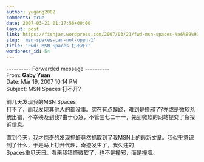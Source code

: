 ```yaml
---
author: yugang2002
comments: true
date: 2007-03-21 01:17:56+00:00
layout: post
link: https://fishjar.wordpress.com/2007/03/21/fwd-msn-spaces-%e6%89%93%e4%b8%8d%e5%bc%80/
slug: 'msn-spaces-can-not-open-1'
title: 'Fwd: MSN Spaces 打不开?'
wordpress_id: 54
---
```


  
---------- Forwarded message ----------  
From: **Gaby Yuan**  
Date: Mar 19, 2007 10:14 PM  
Subject: MSN Spaces 打不开?  
  
前几天发现我的MSN Spaces  
打不了，而我发现其他人的都没事。实在有点蹊跷，难到是撞邪了?亦或是微软系统出错，不幸殃及到我?由于心急，不管三七二十一，先到微软的网站提交了条投诉信息。
  
  
直到今天，我才惊奇的发现抓虾竟然抓取到了我MSN上的最新文章。我似乎意识到了什么，于是马上打开代理，奇迹发生了，我久违的  
Spaces重见天日。看来我错怪微软了，也不是撞邪，而是撞墙。  

